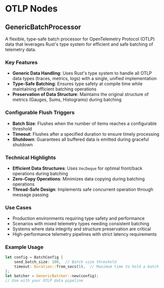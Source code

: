 # OTLP Nodes

## GenericBatchProcessor

A flexible, type-safe batch processor for OpenTelemetry Protocol (OTLP) data that leverages Rust's type system for efficient and safe batching of telemetry data.

### Key Features

- **Generic Data Handling**: Uses Rust's type system to handle all OTLP data types (traces, metrics, logs) with a single, unified implementation
- **Type-Safe Batching**: Ensures type safety at compile time while maintaining efficient batching operations
- **Preservation of Data Structure**: Maintains the original structure of metrics (Gauges, Sums, Histograms) during batching

### Configurable Flush Triggers

- **Batch Size**: Flushes when the number of items reaches a configurable threshold
- **Timeout**: Flushes after a specified duration to ensure timely processing
- **Shutdown**: Guarantees all buffered data is emitted during graceful shutdown

### Technical Highlights

- **Efficient Data Structures**: Uses `VecDeque` for optimal front/back operations during batching
- **Zero-Copy Operations**: Minimizes data copying during batching operations
- **Thread-Safe Design**: Implements safe concurrent operation through message passing

### Use Cases

- Production environments requiring type safety and performance
- Scenarios with mixed telemetry types needing consistent batching
- Systems where data integrity and structure preservation are critical
- High-performance telemetry pipelines with strict latency requirements

### Example Usage

```rust
let config = BatchConfig {
    send_batch_size: 100,  // Batch size threshold
    timeout: Duration::from_secs(5),  // Maximum time to hold a batch
};
let batcher = GenericBatcher::new(config);
// Use with your OTLP data pipeline